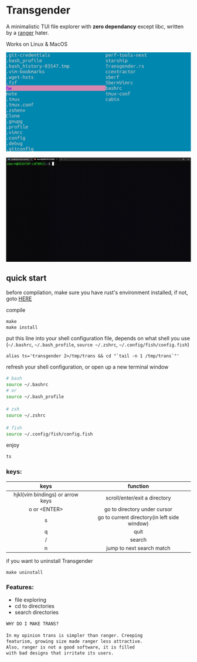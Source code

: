 # Transgender

A minimalistic TUI file explorer with **zero dependancy** except libc, written by a [ranger](https://github.com/ranger/ranger) hater.

Works on Linux & MacOS

![](img/trans-img.png)

![](img/trans.gif)

## quick start

before compilation, make sure you have rust's environment installed, if not, goto [HERE](https://www.rust-lang.org/tools/install)

compile
```
make
make install
```

put this line into your shell configuration file, depends on what shell you use (`~/.bashrc`, `~/.bash_profile`, `source ~/.zshrc`, `~/.config/fish/config.fish`)
```
alias ts='transgender 2>/tmp/trans && cd "`tail -n 1 /tmp/trans`"'
```

refresh your shell configuration, or open up a new terminal window
```bash
# bash
source ~/.bashrc
# or
source ~/.bash_profile

# zsh
source ~/.zshrc

# fish
source ~/.config/fish/config.fish

```

enjoy
```bash
ts
```

### keys:

| keys                             | function                                     |
| :---:                            | :---:                                        |
| hjkl(vim bindings) or arrow keys | scroll/enter/exit a directory                |
| o or \<ENTER\>                   | go to directory under cursor                 |
| s                                | go to current directory(in left side window) |
| q                                | quit                                         |
| /                                | search                                       |
| n                                | jump to next search match                    |

if you want to uninstall Transgender
```
make uninstall
```

### Features:

* file exploring
* cd to directories
* search directories

```
WHY DO I MAKE TRANS?

In my opinion trans is simpler than ranger. Creeping
featurism, growing size made ranger less attractive. 
Also, ranger is not a good software, it is filled
with bad designs that irritate its users.
```
